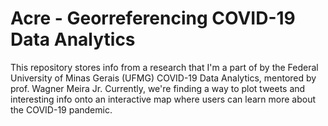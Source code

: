 # Acre - Georreferencing COVID-19 Data Analytics

This repository stores info from a research that I'm a part of by the Federal University of Minas Gerais (UFMG) COVID-19 Data Analytics, mentored by prof. Wagner Meira Jr.
Currently, we're finding a way to plot tweets and interesting info onto an interactive map where users can learn more about the COVID-19 pandemic.
